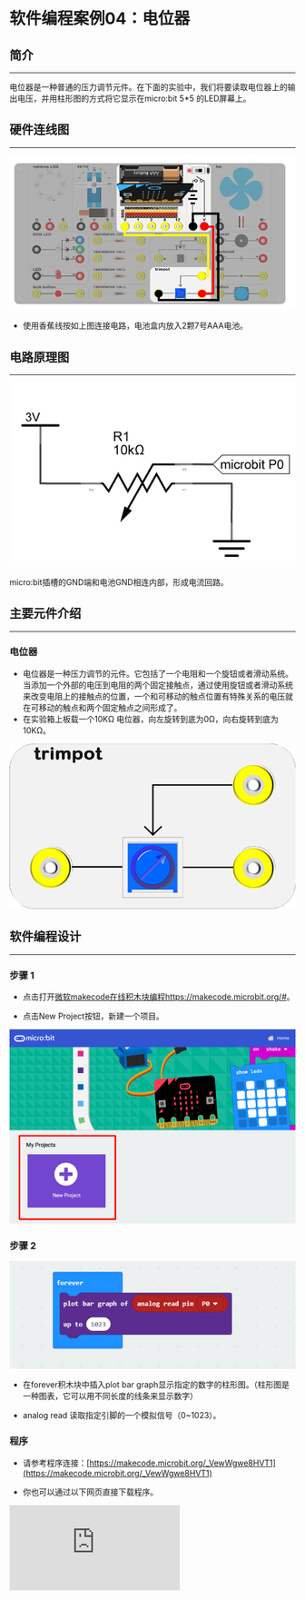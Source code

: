 # 软件编程案例04：电位器

## 简介 ##
---
电位器是一种普通的压力调节元件。在下面的实验中，我们将要读取电位器上的输出电压，并用柱形图的方式将它显示在micro:bit 5*5 的LED屏幕上。

## 硬件连线图 ##
---

![](./images/LMsve7H.png)
- 使用香蕉线按如上图连接电路，电池盒内放入2颗7号AAA电池。

## 电路原理图 ##
---
![](./images/VFmWZkG.png)

micro:bit插槽的GND端和电池GND相连内部，形成电流回路。


## 主要元件介绍 ##
---
### 电位器 ###
- 电位器是一种压力调节的元件。它包括了一个电阻和一个旋钮或者滑动系统。当添加一个外部的电压到电阻的两个固定接触点，通过使用旋钮或者滑动系统来改变电阻上的接触点的位置，一个和可移动的触点位置有特殊关系的电压就在可移动的触点和两个固定触点之间形成了。
- 在实验箱上板载一个10KΩ 电位器，向左旋转到底为0Ω，向右旋转到底为10KΩ。

![](./images/jHZQhOu.png)

## 软件编程设计
---
### 步骤 1

- 点击打开[微软makecode在线积木块编程https://makecode.microbit.org/#](https://makecode.microbit.org/#)。

- 点击New Project按钮，新建一个项目。

![](./images/t34k5Zb.png)

### 步骤 2

![](./images/3Ekc31T.png)

- 在forever积木块中插入plot bar graph显示指定的数字的柱形图。（柱形图是一种图表，它可以用不同长度的线条来显示数字）

- analog read 读取指定引脚的一个模拟信号（0~1023）。

### 程序

- 请参考程序连接：[https://makecode.microbit.org/_VewWgwe8HVT1](https://makecode.microbit.org/_VewWgwe8HVT1)

- 你也可以通过以下网页直接下载程序。



<div
    style={{
        position: 'relative',
        paddingBottom: '60%',
        overflow: 'hidden',
    }}
>
    <iframe
        src="https://makecode.microbit.org/_VewWgwe8HVT1"
        frameborder="0"
        sandbox="allow-popups allow-forms allow-scripts allow-same-origin"
        style={{
            position: 'absolute',
            width: '100%',
            height: '100%',
        }}
    />
</div>

## 结论
---
- 旋转电位器，柱状图发生高低变化。

![](./images/WDagGas.gif)

## 思考
---
- 电位器可不可以当做固定电阻？

## 常见问题
---


## 相关阅读
---
